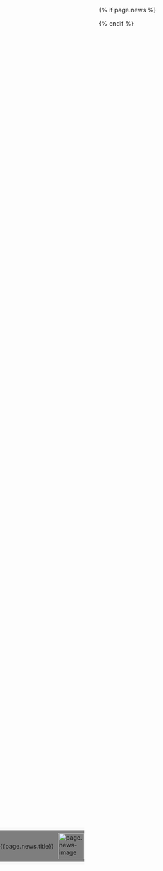 <style>
body{
  width:100%;
}
.seat{
  background-color:transparent;
  position:fixed;
  top:0;
  bottom:0;
  left:0;
  animation:news 7s 2s infinite;
  z-index:999;
}
.seat,
.board{
  display:flex;
  align-items:center;
  justify-content:center;
  overflow:hidden;
}
.board{
  width:100%;
  height:72px;
  background-color:rgba(0,0,0,0.5);
  box-shadow: 0 0 5px 5px rgba(0,0,0,0.05);
  color:inherit;
}
.news img{
  width:60px;
  margin-left:10px;
}
@keyframes news{
  0%{
    width:0;
  }
  25%{
    width:100%;
  }
  96%{
    width:100%;
  }
</style>
{% if page.news %}
<div class = 'seat'>
  <div class = 'board news'>
    <p>{{page.news.title}}</p>
    <img src = '{{site.baseurl}}/assets/{{page.news.image}}.jpg' alt = 'page.news-image'>
  </div>
</div>
{% endif %}
